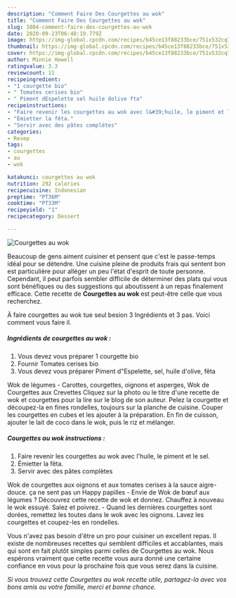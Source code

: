 ```yaml
---
description: "Comment Faire Des Courgettes au wok"
title: "Comment Faire Des Courgettes au wok"
slug: 3804-comment-faire-des-courgettes-au-wok
date: 2020-09-23T06:48:19.779Z
image: https://img-global.cpcdn.com/recipes/b45ce13f88233bce/751x532cq70/courgettes-au-wok-photo-principale-de-la-recette.jpg
thumbnail: https://img-global.cpcdn.com/recipes/b45ce13f88233bce/751x532cq70/courgettes-au-wok-photo-principale-de-la-recette.jpg
cover: https://img-global.cpcdn.com/recipes/b45ce13f88233bce/751x532cq70/courgettes-au-wok-photo-principale-de-la-recette.jpg
author: Minnie Howell
ratingvalue: 3.3
reviewcount: 11
recipeingredient:
- "1 courgette bio"
- " Tomates cerises bio"
- " Piment dEspelette sel huile dolive fta"
recipeinstructions:
- "Faire revenir les courgettes au wok avec l&#39;huile, le piment et le sel."
- "Émietter la fêta."
- "Servir avec des pâtes complètes"
categories:
- Resep
tags:
- courgettes
- au
- wok

katakunci: courgettes au wok 
nutrition: 292 calories
recipecuisine: Indonesian
preptime: "PT36M"
cooktime: "PT33M"
recipeyield: "1"
recipecategory: Dessert

---
```



![Courgettes au wok](https://img-global.cpcdn.com/recipes/b45ce13f88233bce/751x532cq70/courgettes-au-wok-photo-principale-de-la-recette.jpg)

Beaucoup de gens aiment cuisiner et pensent que c'est le passe-temps idéal pour se détendre. Une cuisine pleine de produits frais qui sentent bon est particulière pour alléger un peu l'état d'esprit de toute personne. Cependant, il peut parfois sembler difficile de déterminer des plats qui vous sont bénéfiques ou des suggestions qui aboutissent à un repas finalement efficace. Cette recette de <strong> Courgettes au wok </strong> est peut-être celle que vous recherchez.

<!--inarticleads1-->

À faire courgettes au wok tue seul besion 3 Ingrédients et 3 pas. Voici comment vous faire il.

##### Ingrédients de courgettes au wok :

1. Vous devez vous préparer 1 courgette bio
1. Fournir  Tomates cerises bio
1. Vous devez vous préparer  Piment d&#34;Espelette, sel, huile d&#39;olive, fêta


Wok de légumes - Carottes, courgettes, oignons et asperges, Wok de Courgettes aux Crevettes Cliquez sur la photo ou le titre d&#39;une recette de wok et courgettes pour la lire sur le blog de son auteur. Pelez la courgette et découpez-la en fines rondelles, toujours sur la planche de cuisine. Couper les courgettes en cubes et les ajouter à la préparation. En fin de cuisson, ajouter le lait de coco dans le wok, puis le riz et mélanger. 

<!--inarticleads2-->

##### Courgettes au wok instructions :

1. Faire revenir les courgettes au wok avec l&#39;huile, le piment et le sel.
1. Émietter la fêta.
1. Servir avec des pâtes complètes


Wok de courgettes aux oignons et aux tomates cerises à la sauce aigre-douce. ça ne sent pas un Happy papilles - Envie de Wok de bœuf aux légumes ? Découvrez cette recette de wok et donnez. Chauffez à nouveau le wok essuyé. Salez et poivrez. - Quand les dernières courgettes sont dorées, remettez les toutes dans le wok avec les oignons. Lavez les courgettes et coupez-les en rondelles. 

<!--inarticleads1-->

<p>
Vous n'avez pas besoin d'être un pro pour cuisiner un excellent repas. Il existe de nombreuses recettes qui semblent difficiles et accablantes, mais qui sont en fait plutôt simples parmi celles de Courgettes au wok. Nous espérons vraiment que cette recette vous aura donné une certaine confiance en vous pour la prochaine fois que vous serez dans la cuisine.
</p>

<p>
<i>Si vous trouvez cette Courgettes au wok recette utile, partagez-la avec vos bons amis ou votre famille, merci et bonne chance.</i>
</p>
